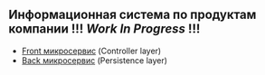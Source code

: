 Информационная система по продуктам компании  !!! _**Work In Progress**_ !!!
--------------------------------------------

- [Front микросервис](front) (Controller layer)
- [Back микросервис](persistence) (Persistence layer)